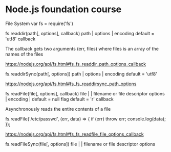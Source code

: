 # Node.js foundation course

File System
var fs = require('fs')


fs.readdir(path[, options], callback)
path <String> | <Buffer>
options <String> | <Object>
encoding <String> default = 'utf8'
callback <Function>

The callback gets two arguments (err, files) where files is an array of the names of the files

https://nodejs.org/api/fs.html#fs_fs_readdir_path_options_callback




fs.readdirSync(path[, options])
path <String> | <Buffer>
options <String> | <Object>
encoding <String> default = 'utf8'

https://nodejs.org/api/fs.html#fs_fs_readdirsync_path_options



fs.readFile(file[, options], callback)
file <String> | <Buffer> | <Integer> filename or file descriptor
options <Object> | <String>
encoding <String> | <Null> default = null
flag <String> default = 'r'
callback <Function>

Asynchronously reads the entire contents of a file

fs.readFile('/etc/passwd', (err, data) => {
  if (err) throw err;
  console.log(data);
});

https://nodejs.org/api/fs.html#fs_fs_readfile_file_options_callback



fs.readFileSync(file[, options])
file <String> | <Buffer> | <Integer> filename or file descriptor
options <Object> | <String>
encoding <String> | <Null> default = null
flag <String> default = 'r'

Synchronous version of fs.readFile. Returns the contents of the file
If the encoding option is specified then this function returns a string. Otherwise it returns a buffer.

https://nodejs.org/api/fs.html#fs_fs_readfilesync_file_options



fs.writeFile(file, data[, options], callback)
file <String> | <Buffer> | <Integer> filename or file descriptor
data <String> | <Buffer>
options <Object> | <String>
encoding <String> | <Null> default = 'utf8'
mode <Integer> default = 0o666
flag <String> default = 'w'
callback <Function>

Asynchronously writes data to a file, replacing the file if it already exists. data can be a string or a buffer.

The encoding option is ignored if data is a buffer. It defaults to 'utf8'

fs.writeFile('message.txt', 'Hello Node.js', (err) => {
  if (err) throw err;
  console.log('It\'s saved!');
});

If options is a string, then it specifies the encoding. Example:
fs.writeFile('message.txt', 'Hello Node.js', 'utf8', callback);

https://nodejs.org/api/fs.html#fs_fs_writefile_file_data_options_callback



fs.appendFile(file, data[, options], callback)
file <String> | <Buffer> | <Number> filename or file descriptor
data <String> | <Buffer>
options <Object> | <String>
encoding <String> | <Null> default = 'utf8'
mode <Integer> default = 0o666
flag <String> default = 'a'
callback <Function>

Asynchronously append data to a file, creating the file if it does not yet exist. data can be a string or a buffer.

Example:

fs.appendFile('message.txt', 'data to append', (err) => {
  if (err) throw err;
  console.log('The "data to append" was appended to file!');
});

s.appendFile('message.txt', 'data to append', 'utf8', callback);

https://nodejs.org/api/fs.html#fs_fs_appendfile_file_data_options_callback



fs.appendFileSync(file, data[, options])
file <String> | <Buffer> | <Number> filename or file descriptor
data <String> | <Buffer>
options <Object> | <String>
encoding <String> | <Null> default = 'utf8'
mode <Integer> default = 0o666
flag <String> default = 'a'
The synchronous version of fs.appendFile(). Returns undefined.

https://nodejs.org/api/fs.html#fs_fs_appendfilesync_file_data_options


remove files
fs.unlinkSync(path)
path <String> | <Buffer>
https://nodejs.org/api/fs.html#fs_fs_unlinksync_path



fs.rename(oldPath, newPath, callback)
oldPath <String> | <Buffer>
newPath <String> | <Buffer>
callback <Function>

https://nodejs.org/api/fs.html#fs_fs_rename_oldpath_newpath_callback



fs.renameSync(oldPath, newPath)
oldPath <String> | <Buffer>
newPath <String> | <Buffer>

https://nodejs.org/api/fs.html#fs_fs_renamesync_oldpath_newpath



-----------------------------------------------------------------

stream

Writable streams

const myStream = getWritableStreamSomehow();
myStream.write('some data');
myStream.write('some more data');
myStream.end('done writing data');

https://nodejs.org/api/stream.html#stream_writable_streams


Readable streams

var stream = fs.createReadStream("./chat.log", "UTF-8");
stream.on("data", function(dataChunk){
  process.stdout.write(`chunks : ${dataChunk.length} |`);
  data += dataChunk;
  //console.log(data);
});
